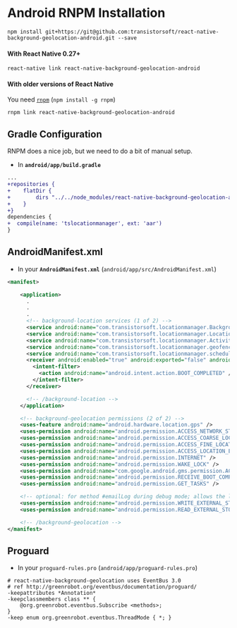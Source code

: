 # Android RNPM Installation

```shell
npm install git+https://git@github.com:transistorsoft/react-native-background-geolocation-android.git --save
```

#### With React Native 0.27+

```shell
react-native link react-native-background-geolocation-android
```

#### With older versions of React Native

You need [`rnpm`](https://github.com/rnpm/rnpm) (`npm install -g rnpm`)

```shell
rnpm link react-native-background-geolocation-android
```

## Gradle Configuration

RNPM does a nice job, but we need to do a bit of manual setup.

* In **`android/app/build.gradle`**

```diff
...
+repositories {
+    flatDir {
+        dirs "../../node_modules/react-native-background-geolocation-android/android/libs"
+    }
+}
dependencies {
+  compile(name: 'tslocationmanager', ext: 'aar')
}
```

## AndroidManifest.xml

* In your **`AndroidManifest.xml`** (`android/app/src/AndroidManifest.xml`)

```xml
<manifest>

    <application>
      .
      .
      .
      <!-- background-location services (1 of 2) -->
      <service android:name="com.transistorsoft.locationmanager.BackgroundGeolocationService" />
      <service android:name="com.transistorsoft.locationmanager.LocationService" />
      <service android:name="com.transistorsoft.locationmanager.ActivityRecognitionService" />
      <service android:name="com.transistorsoft.locationmanager.geofence.GeofenceService" />
      <service android:name="com.transistorsoft.locationmanager.scheduler.ScheduleAlarmService" />
      <receiver android:enabled="true" android:exported="false" android:name="com.transistorsoft.locationmanager.BootReceiver">
        <intent-filter>
          <action android:name="android.intent.action.BOOT_COMPLETED" />
        </intent-filter>
      </receiver>

      <!-- /background-location -->
    </application>

    <!-- background-geolocation permissions (2 of 2) -->
    <uses-feature android:name="android.hardware.location.gps" />
    <uses-permission android:name="android.permission.ACCESS_NETWORK_STATE" />
    <uses-permission android:name="android.permission.ACCESS_COARSE_LOCATION" />
    <uses-permission android:name="android.permission.ACCESS_FINE_LOCATION" />
    <uses-permission android:name="android.permission.ACCESS_LOCATION_EXTRA_COMMANDS" />
    <uses-permission android:name="android.permission.INTERNET" />
    <uses-permission android:name="android.permission.WAKE_LOCK" />
    <uses-permission android:name="com.google.android.gms.permission.ACTIVITY_RECOGNITION" />
    <uses-permission android:name="android.permission.RECEIVE_BOOT_COMPLETED" />
    <uses-permission android:name="android.permission.GET_TASKS" />

    <!-- optional: for method #emailLog during debug mode; allows the log-file to be attached to email -->
    <uses-permission android:name="android.permission.WRITE_EXTERNAL_STORAGE" />
    <uses-permission android:name="android.permission.READ_EXTERNAL_STORAGE" />

    <!-- /background-geolocation -->
</manifest>

```

## Proguard

* In your `proguard-rules.pro` (`android/app/proguard-rules.pro`)

```proguard
# react-native-background-geolocation uses EventBus 3.0
# ref http://greenrobot.org/eventbus/documentation/proguard/
-keepattributes *Annotation*
-keepclassmembers class ** {
    @org.greenrobot.eventbus.Subscribe <methods>;
}
-keep enum org.greenrobot.eventbus.ThreadMode { *; }
```
